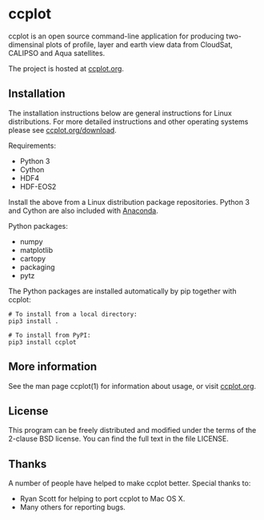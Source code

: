 ccplot
======

ccplot is an open source command-line application for producing two-dimensinal
plots of profile, layer and earth view data from CloudSat, CALIPSO and Aqua
satellites.

The project is hosted at [ccplot.org](http://ccplot.org).

Installation
------------

The installation instructions below are general instructions for Linux
distributions. For more detailed instructions and other operating systems
please see [ccplot.org/download](http://ccplot.org/download).

Requirements:

* Python 3
* Cython
* HDF4
* HDF-EOS2

Install the above from a Linux distribution package repositories. Python 3
and Cython are also included with [Anaconda](https://anaconda.org).

Python packages:

* numpy
* matplotlib
* cartopy
* packaging
* pytz

The Python packages are installed automatically by pip together with ccplot:

    # To install from a local directory:
    pip3 install .
    
    # To install from PyPI:
    pip3 install ccplot

More information
----------------

See the man page ccplot(1) for information about usage, or visit
[ccplot.org](http://ccplot.org).

License
-------

This program can be freely distributed and modified under the terms
of the 2-clause BSD license. You can find the full text in the file LICENSE.

Thanks
------

A number of people have helped to make ccplot better. Special thanks to:

  * Ryan Scott for helping to port ccplot to Mac OS X.
  * Many others for reporting bugs.
